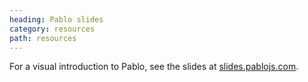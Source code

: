 ```yaml
---
heading: Pablo slides
category: resources
path: resources
---
```

For a visual introduction to Pablo, see the slides at [slides.pablojs.com](http://slides.pablojs.com).
